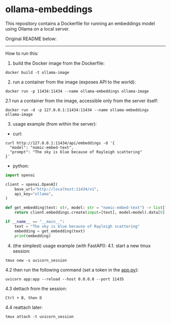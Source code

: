 # ollama-embeddings
This repository contains a Dockerfile for running an embeddings model using Ollama on a local server.

Original README below:

---

How to run this:

1. build the Docker image from the Dockerfile:
```console
docker build -t ollama-image
```

2. run a container from the image (exposes API to the world):
```console
docker run -p 11434:11434 --name ollama-embeddings ollama-image
```

2.1 run a container from the image, accessible only from the server itself:
```console
docker run -d -p 127.0.0.1:11434:11434 --name ollama-embeddings ollama-image
```

3. usage example (from within the server):
- curl:
```console
curl http://127.0.0.1:11434/api/embeddings -d '{
  "model": "nomic-embed-text",
  "prompt": "The sky is blue because of Rayleigh scattering"
}'
```

- python:
```python
import openai

client = openai.OpenAI(
    base_url="http://localhost:11434/v1",
    api_key="ollama",
)

def get_embedding(text: str, model: str = "nomic-embed-text") -> list[float]:
    return client.embeddings.create(input=[text], model=model).data[0].embedding

if __name__ == "__main__":
    text = "The sky is blue because of Rayleigh scattering"
    embedding = get_embedding(text)
    print(embedding)
```

4. (the simplest) usage example (with FastAPI):
4.1. start a new tmux session:
```console
tmux new -s uvicorn_session
```

4.2 then run the following command (set a token in the [app.py](app.py)):
```console
uvicorn app:app --reload --host 0.0.0.0 --port 11435
```

4.3 dettach from the session:
```
Ctrl + B, then D
```

4.4 reattach later:
```console
tmux attach -t uvicorn_session
```